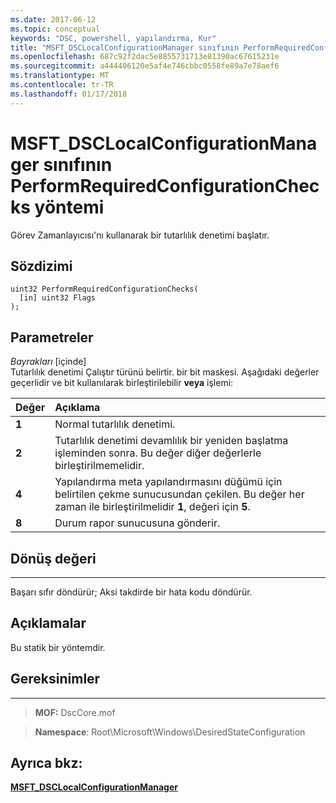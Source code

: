 ```yaml
---
ms.date: 2017-06-12
ms.topic: conceptual
keywords: "DSC, powershell, yapılandırma, Kur"
title: "MSFT_DSCLocalConfigurationManager sınıfının PerformRequiredConfigurationChecks yöntemi"
ms.openlocfilehash: 687c92f2dac5e8855731713e81390ac67615231e
ms.sourcegitcommit: a444406120e5af4e746cbbc0558fe89a7e78aef6
ms.translationtype: MT
ms.contentlocale: tr-TR
ms.lasthandoff: 01/17/2018
---
```

# <a name="performrequiredconfigurationchecks-method-of-the-msftdsclocalconfigurationmanager-class"></a>MSFT_DSCLocalConfigurationManager sınıfının PerformRequiredConfigurationChecks yöntemi

Görev Zamanlayıcısı'nı kullanarak bir tutarlılık denetimi başlatır.

<a name="syntax"></a>Sözdizimi
------

```mof
uint32 PerformRequiredConfigurationChecks(
  [in] uint32 Flags
);
```

<a name="parameters"></a>Parametreler
----------

*Bayrakları* \[içinde\]  
Tutarlılık denetimi Çalıştır türünü belirtir. bir bit maskesi. Aşağıdaki değerler geçerlidir ve bit kullanılarak birleştirilebilir **veya** işlemi:

|Değer |Açıklama |
|:--- |:---|
|**1** | Normal tutarlılık denetimi. |
|**2** | Tutarlılık denetimi devamlılık bir yeniden başlatma işleminden sonra. Bu değer diğer değerlerle birleştirilmemelidir. |
|**4** | Yapılandırma meta yapılandırmasını düğümü için belirtilen çekme sunucusundan çekilen. Bu değer her zaman ile birleştirilmelidir **1**, değeri için **5**. |
|**8** | Durum rapor sunucusuna gönderir. |

## <a name="return-value"></a>Dönüş değeri
------------

Başarı sıfır döndürür; Aksi takdirde bir hata kodu döndürür.

## <a name="remarks"></a>Açıklamalar

Bu statik bir yöntemdir.

## <a name="requirements"></a>Gereksinimler
------------
>**MOF:** DscCore.mof

>**Namespace**: Root\Microsoft\Windows\DesiredStateConfiguration


## <a name="see-also"></a>Ayrıca bkz:


[**MSFT_DSCLocalConfigurationManager**](msft-dsclocalconfigurationmanager.md)


 

 



